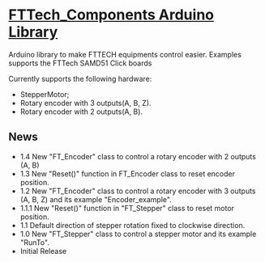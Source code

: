# [FTTech_Components Arduino Library](https://github.com/jhonatanscruz/FTTech_Components)

Arduino library to make FTTECH equipments control easier. Examples supports the FTTech SAMD51 Click boards

Currently supports the following hardware:

* StepperMotor;
* Rotary encoder with 3 outputs(A, B, Z).
* Rotary encoder with 2 outputs(A, B).

## News

* 1.4 New "FT_Encoder" class to control a rotary encoder with 2 outputs (A, B)
* 1.3 New "Reset()" function in FT_Encoder class to reset encoder position.
* 1.2 New "FT_Encoder" class to control a rotary encoder with 3 outputs (A, B, Z) and its example "Encoder_example".
* 1.1.1 New "Reset()" function in "FT_Stepper" class to reset motor position.
* 1.1 Default direction of stepper rotation fixed to clockwise direction.
* 1.0 New "FT_Stepper" class to control a stepper motor and its example "RunTo".
* Initial Release
